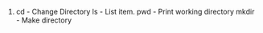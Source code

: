 1.
    cd - Change Directory
    ls - List item.
    pwd - Print working directory
    mkdir - Make directory